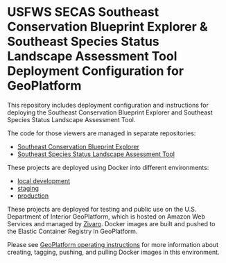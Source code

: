 # USFWS SECAS Southeast Conservation Blueprint Explorer & Southeast Species Status Landscape Assessment Tool Deployment Configuration for GeoPlatform

This repository includes deployment configuration and instructions for deploying
the Southeast Conservation Blueprint Explorer and Southeast Species Status
Landscape Assessment Tool.

The code for those viewers are managed in separate repositories:

-   [Southeast Conservation Blueprint Explorer](https://github.com/astutespruce/secas-blueprint)
-   [Southeast Species Status Landscape Assessment Tool](https://github.com/astutespruce/secas-ssa)

These projects are deployed using Docker into different environments:

-   [local development](deploy/dev/README.md)
-   [staging](deploy/staging/README.md)
-   [production](deploy/production/README.md)

These projects are deployed for testing and public use on the U.S. Department
of Interior GeoPlatform, which is hosted on Amazon Web Services and managed by
[Zivaro](https://zivaro.com/). Docker images are built and pushed to the
Elastic Container Registry in GeoPlatform.

Please see [GeoPlatform operating instructions](GeoPlatform.md) for more
information about creating, tagging, pushing, and pulling Docker images in this
environment.
